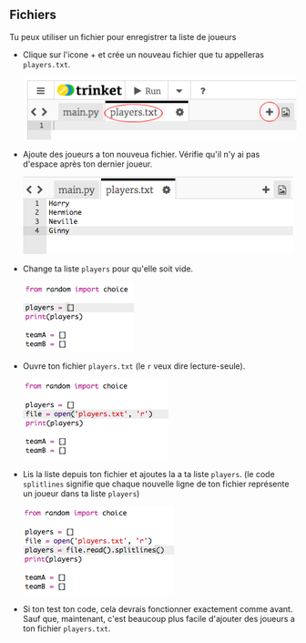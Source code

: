 ## Fichiers

Tu peux utiliser un fichier pour enregistrer ta liste de joueurs

+ Clique sur l'icone + et crée un nouveau fichier que tu appelleras `players.txt`.

	![screenshot](images/team-file-create.png)

+ Ajoute des joueurs a ton nouveua fichier. Vérifie qu'il n'y ai pas d'espace après ton dernier joueur.

	![screenshot](images/team-file-add.png)

+ Change ta liste `players` pour qu'elle soit vide.

	![screenshot](images/team-players-empty.png)

+ Ouvre ton fichier `players.txt` (le `r` veux dire lecture-seule).

	![screenshot](images/team-file-open.png)

+ Lis la liste depuis ton fichier et ajoutes la a ta liste `players`. (le code `splitlines` signifie que chaque nouvelle ligne de ton fichier représente un joueur dans ta liste `players`)

	![screenshot](images/team-file-load.png)

+ Si ton test ton code, cela devrais fonctionner exactement comme avant. Sauf que, maintenant, c'est beaucoup plus facile d'ajouter des joueurs a ton fichier `players.txt`.



